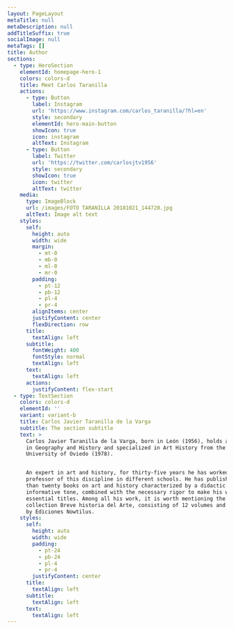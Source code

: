 ```yaml
---
layout: PageLayout
metaTitle: null
metaDescription: null
addTitleSuffix: true
socialImage: null
metaTags: []
title: Author
sections:
  - type: HeroSection
    elementId: homepage-hero-1
    colors: colors-d
    title: Meet Carlos Taranilla
    actions:
      - type: Button
        label: Instagram
        url: 'https://www.instagram.com/carlos_taranilla/?hl=en'
        style: secondary
        elementId: hero-main-button
        showIcon: true
        icon: instagram
        altText: Instagram
      - type: Button
        label: Twitter
        url: 'https://twitter.com/carlosjtv1956'
        style: secondary
        showIcon: true
        icon: twitter
        altText: twitter
    media:
      type: ImageBlock
      url: /images/FOTO TARANILLA 20181021_144720.jpg
      altText: Image alt text
    styles:
      self:
        height: auto
        width: wide
        margin:
          - mt-0
          - mb-0
          - ml-0
          - mr-0
        padding:
          - pt-12
          - pb-12
          - pl-4
          - pr-4
        alignItems: center
        justifyContent: center
        flexDirection: row
      title:
        textAlign: left
      subtitle:
        fontWeight: 400
        fontStyle: normal
        textAlign: left
      text:
        textAlign: left
      actions:
        justifyContent: flex-start
  - type: TextSection
    colors: colors-d
    elementId: ''
    variant: variant-b
    title: Carlos Javier Taranilla de la Varga
    subtitle: The section subtitle
    text: >
      Carlos Javier Taranilla de la Varga, born in León (1956), holds a degree
      in Geography and History and specialized in Art History from the
      University of Oviedo (1978).


      An expert in art and history, for thirty-five years he has worked as a
      professor of this discipline in different schools. He has published more
      than twenty books on art and history characterized by a didactic and
      informative tone, combined with the necessary rigor to make his works
      essential titles. Among all his work, it is worth mentioning the
      collection Breve historia del Arte, consisting of 12 volumes and published
      by Ediciones Nowtilus.
    styles:
      self:
        height: auto
        width: wide
        padding:
          - pt-24
          - pb-24
          - pl-4
          - pr-4
        justifyContent: center
      title:
        textAlign: left
      subtitle:
        textAlign: left
      text:
        textAlign: left
---
```

